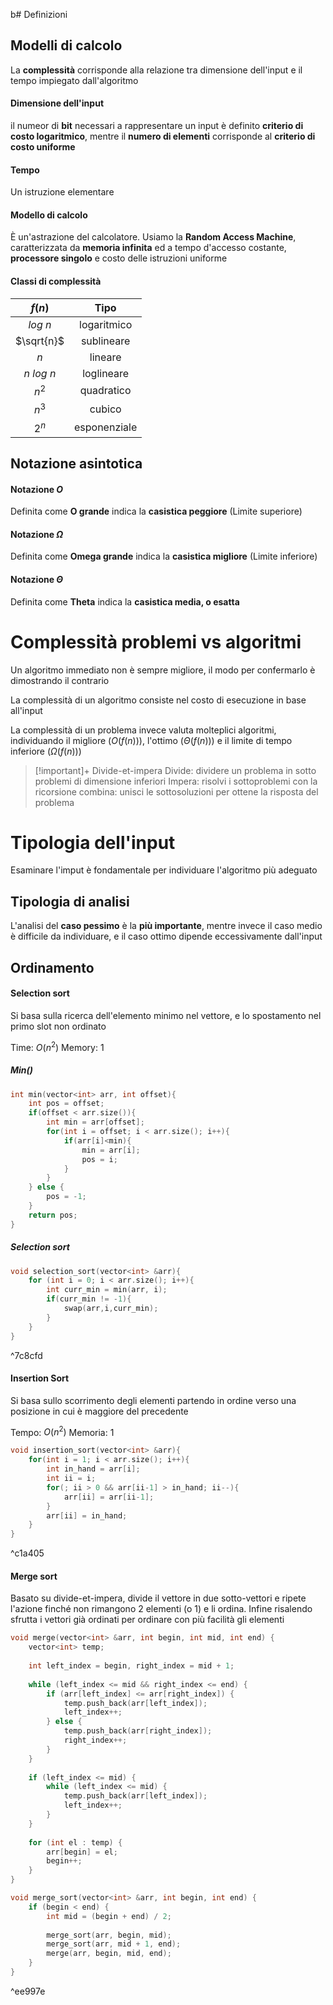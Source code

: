 b# Definizioni
## Modelli di calcolo
La **complessità** corrisponde alla relazione tra dimensione dell'input e il tempo impiegato dall'algoritmo

#### Dimensione dell'input
il numeor di **bit** necessari a rappresentare un input è definito **criterio di costo logaritmico**, mentre il **numero di elementi** corrisponde al **criterio di costo uniforme**

#### Tempo
Un istruzione elementare

#### Modello di calcolo
È un'astrazione del calcolatore. Usiamo la **Random Access Machine**, caratterizzata da **memoria infinita** ed a tempo d'accesso costante, **processore singolo** e costo delle istruzioni uniforme

#### Classi di complessità

|$f(n)$|**Tipo**|
|:--:|:--:|
|$log\ n$|logaritmico|
|$\sqrt{n}$|sublineare|
|$n$|lineare|
|$n\ log\ n$|loglineare|
|$n^2$|quadratico|
|$n^3$|cubico|
|$2^n$|esponenziale|
## Notazione asintotica
#### Notazione $O$ 
Definita come **O grande** indica la **casistica peggiore** (Limite superiore)
#### Notazione $\Omega$ 
Definita come **Omega grande** indica la **casistica migliore** (Limite inferiore)
#### Notazione $\Theta$ 
Definita come **Theta** indica la **casistica media, o esatta**

# Complessità problemi vs algoritmi
Un algoritmo immediato non è sempre migliore, il modo per confermarlo è dimostrando il contrario

La complessità di un algoritmo consiste nel costo di esecuzione in base all'input

La complessità di un problema invece valuta molteplici algoritmi, individuando il migliore ($O(f(n))$), l'ottimo ($\Theta(f(n))$) e il limite di tempo inferiore ($\Omega(f(n))$)

> [!important]+ Divide-et-impera
> Divide: dividere un problema in sotto problemi di dimensione inferiori
> Impera: risolvi i sottoproblemi con la ricorsione
> combina: unisci le sottosoluzioni per ottene la risposta del problema

# Tipologia dell'input
Esaminare l'imput è fondamentale per individuare l'algoritmo più adeguato

## Tipologia di analisi
L'analisi del **caso pessimo** è la **più importante**, mentre invece il caso medio è difficile da individuare, e il caso ottimo dipende eccessivamente dall'input

## Ordinamento
#### Selection sort
Si basa sulla ricerca dell'elemento minimo nel vettore, e lo spostamento nel primo slot non ordinato

Time: $O(n^2)$ 
Memory: 1

##### Min()
```C++
int min(vector<int> arr, int offset){
	int pos = offset;
	if(offset < arr.size()){
		int min = arr[offset];
		for(int i = offset; i < arr.size(); i++){
			if(arr[i]<min){
				min = arr[i];
				pos = i;
			}
		}
	} else {
		pos = -1;
	}
	return pos;
}
```

##### Selection sort
```C++
void selection_sort(vector<int> &arr){
	for (int i = 0; i < arr.size(); i++){
		int curr_min = min(arr, i);
		if(curr_min != -1){
			swap(arr,i,curr_min);
		}
	}
}
```

^7c8cfd

#### Insertion Sort
Si basa sullo scorrimento degli elementi partendo in ordine verso una posizione in cui è maggiore del precedente

Tempo: $O(n^2)$
Memoria: 1

```C++
void insertion_sort(vector<int> &arr){
	for(int i = 1; i < arr.size(); i++){
		int in_hand = arr[i];
		int ii = i;
		for(; ii > 0 && arr[ii-1] > in_hand; ii--){
			arr[ii] = arr[ii-1];
		}
		arr[ii] = in_hand;
	}
}
```

^c1a405

#### Merge sort
Basato su divide-et-impera, divide il vettore in due sotto-vettori e ripete l'azione finché non rimangono 2 elementi (o 1) e li ordina. Infine risalendo sfrutta i vettori già ordinati per ordinare con più facilità gli elementi

```c++
void merge(vector<int> &arr, int begin, int mid, int end) {
	vector<int> temp;
	  
	int left_index = begin, right_index = mid + 1;
	  
	while (left_index <= mid && right_index <= end) {
		if (arr[left_index] <= arr[right_index]) {
			temp.push_back(arr[left_index]);
			left_index++;
		} else {
			temp.push_back(arr[right_index]);
			right_index++;
		}
	}
  
	if (left_index <= mid) {
		while (left_index <= mid) {
			temp.push_back(arr[left_index]);
			left_index++;
		}
	}
  
	for (int el : temp) {
		arr[begin] = el;
		begin++;
	}
}

void merge_sort(vector<int> &arr, int begin, int end) {
	if (begin < end) {
		int mid = (begin + end) / 2;
		  
		merge_sort(arr, begin, mid);
		merge_sort(arr, mid + 1, end);
		merge(arr, begin, mid, end);
	}
}

```

^ee997e


